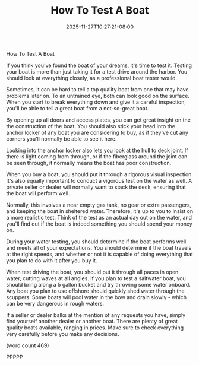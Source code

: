 ﻿---
title: "How To Test A Boat"
date: 2025-11-27T10:27:21-08:00
description: "Buying A Boat Tips for Web Success"
featured_image: "/images/Buying A Boat.jpg"
tags: ["Buying A Boat"]
---

How To Test A Boat

If you think you've found the boat of your dreams, 
it's time to test it.  Testing your boat is more 
than just taking it for a test drive around the 
harbor.  You should look at everything closely, as
a professional boat tester would.  

Sometimes, it can be hard to tell a top quality boat
from one that may have problems later on.  To an
untrained eye, both can look good on the surface.
When you start to break everything down and give it
a careful inspection, you'll be able to tell a great
boat from a not-so-great boat.

By opening up all doors and access plates, you can 
get great insight on the the construction of the 
boat.  You should also stick your head into the 
anchor locker of any boat you are considering to 
buy, as if they've cut any corners you'll normally
be able to see it here.

Looking into the anchor locker also lets you look
at the hull to deck joint.  If there is light 
coming from through, or if the fiberglass around
the joint can be seen through, it normally means
the boat has poor construction.

When you buy a boat, you should put it through a
rigorous visual inspection.  It's also equally 
important to conduct a vigorous test on the water
as well.  A private seller or dealer will 
normally want to stack the deck, ensuring that 
the boat will perform well.

Normally, this involves a near empty gas tank, 
no gear or extra passengers, and keeping the 
boat in sheltered water.  Therefore, it's up to 
you to insist on a more realistic test.  Think
of the test as an actual day out on the water, 
and you'll find out if the boat is indeed something
you should spend your money on.

During your water testing, you should determine
if the boat performs well and meets all of your 
expectations.  You should determine if the boat
travels at the right speeds, and whether or not it
is capable of doing everything that you plan to
do with it after you buy it.

When test driving the boat, you should put it 
through all paces in open water, cutting waves at
all angles.  If you plan to test a saltwater boat, 
you should bring along a 5 gallon bucket and try
throwing some water onboard.  Any boat you plan
to use offshore should quickly shed water through
the scuppers.  Some boats will pool water in the
bow and drain slowly - which can be very dangerous
in rough waters.

If a seller or dealer balks at the mention of any
requests you have, simply find yourself another
dealer or another boat.  There are plenty of great
quality boats available, ranging in prices.  Make
sure to check everything very carefully before
you make any decisions.

(word count 469)

PPPPP  

